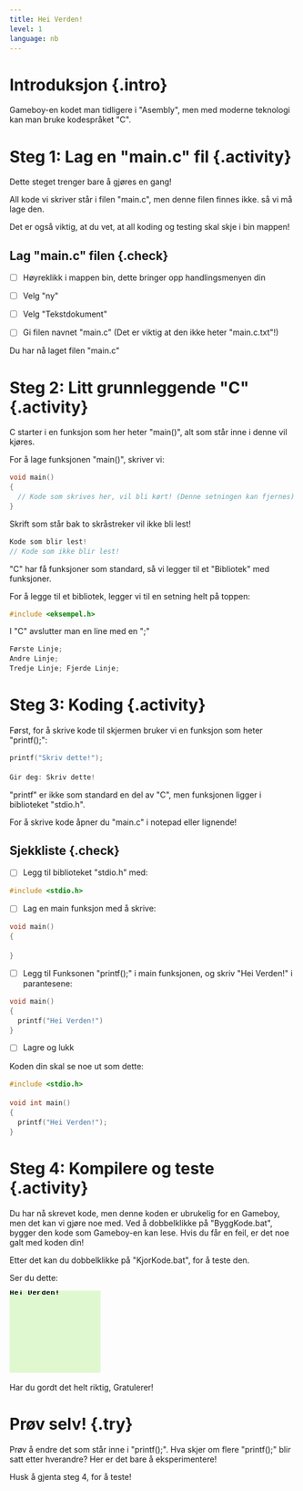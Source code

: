 ```yaml
---
title: Hei Verden!
level: 1
language: nb
---
```


# Introduksjon {.intro}

Gameboy-en kodet man tidligere i "Asembly", men med moderne teknologi kan man
bruke kodespråket "C".

# Steg 1: Lag en "main.c" fil {.activity}

Dette steget trenger bare å gjøres en gang!

All kode vi skriver står i filen "main.c", men denne filen finnes ikke. så vi må
lage den.

Det er også viktig, at du vet, at all koding og testing skal skje i
bin mappen!
## Lag "main.c" filen {.check}

- [ ] Høyreklikk i mappen bin, dette bringer opp handlingsmenyen din

- [ ] Velg "ny"

- [ ] Velg "Tekstdokument"

- [ ] Gi filen navnet "main.c" (Det er viktig at den ikke heter "main.c.txt"!)

Du har nå laget filen "main.c"

# Steg 2: Litt grunnleggende "C" {.activity}

C starter i en funksjon som her heter "main()", alt som står inne i denne vil
kjøres.

For å lage funksjonen "main()", skriver vi:

```c
void main()
{
  // Kode som skrives her, vil bli kørt! (Denne setningen kan fjernes)
}
```

Skrift som står bak to skråstreker vil ikke bli lest!

```c
Kode som blir lest!
// Kode som ikke blir lest!
```

"C" har få funksjoner som standard, så vi legger til et "Bibliotek" med
funksjoner.

For å legge til et bibliotek, legger vi til en setning helt på toppen:
```c
#include <eksempel.h>
```

I "C" avslutter man en line med en ";"
```c
Første Linje;
Andre Linje;
Tredje Linje; Fjerde Linje;
```

# Steg 3: Koding {.activity}

Først, for å skrive kode til skjermen bruker vi en funksjon som heter "printf();":

```c
printf("Skriv dette!");

Gir deg: Skriv dette!
```

"printf" er ikke som standard en del av "C", men funksjonen ligger i biblioteket
"stdio.h".


For å skrive kode åpner du "main.c" i notepad eller lignende!

## Sjekkliste {.check}

- [ ] Legg til biblioteket "stdio.h" med:
```c
#include <stdio.h>
```

- [ ] Lag en main funksjon med å skrive:
```c
void main()
{

}
```

- [ ] Legg til Funksonen "printf();" i main funksjonen, og skriv "Hei Verden!" i parantesene:

```c
void main()
{
  printf("Hei Verden!")
}
```

- [ ] Lagre og lukk

Koden din skal se noe ut som dette:
```c
#include <stdio.h>

void int main()
{
  printf("Hei Verden!");
}
```

# Steg 4: Kompilere og teste {.activity}

Du har nå skrevet kode, men denne koden er ubrukelig for en Gameboy, men det kan
vi gjøre noe med. Ved å dobbelklikke på "ByggKode.bat", bygger den kode som
Gameboy-en kan lese.
Hvis du får en feil, er det noe galt med koden din!

Etter det kan du dobbelklikke på "KjorKode.bat", for å teste den.

Ser du dette:

![](HeiVerden.png)

Har du gordt det helt riktig, Gratulerer!

# Prøv selv! {.try}

Prøv å endre det som står inne i "printf();". Hva skjer om flere "printf();" blir
satt etter hverandre? Her er det bare å eksperimentere!

Husk å gjenta steg 4, for å teste!
